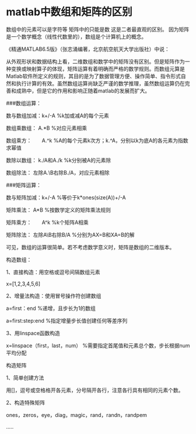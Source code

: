 # matlab中数组和矩阵的区别

数组中的元素可以是字符等
矩阵中的只能是数
这是二者最直观的区别。
因为矩阵是一个数学概念（线性代数里的），数组是个计算机上的概念。

《精通MATLAB6.5版》（张志涌编著，北京航空航天大学出版社）中说：

从外观形状和数据结构上看，二维数组和数学中的矩阵没有区别。但是矩阵作为一种变换或映射算子的体现，矩阵运算有着明确而严格的数学规则。而数组元算是Matlab软件所定义的规则，其目的是为了数据管理方便、操作简单、指令形式自然和执行计算的有效。虽然数组运算尚缺乏严谨的数学推理，虽然数组运算仍在完善和成熟中，但是它的作用和影响正随着matlab的发展而扩大。

###数组运算：

数与数组加减：k+/-A        %k加或减A的每个元素

数组乘数组：  A.*B         %对应元素相乘

数组乘方：　　A.^k         %A的每个元素k次方；k.^A，分别以k为底A的各元素为指数求幂值

数除以数组：  k./A和A./k   %k分别被A的元素除

数组除法：    左除A.\B右除B./A，对应元素相除

###矩阵运算：

数与矩阵加减：k+/-A             %等价于k*ones(size(A))+/-A

矩阵乘法：    A*B               %按数学定义的矩阵乘法规则

矩阵乘方：　　A^k               %k个矩阵A相乘

矩阵除法：    左除A\B右除B/A    %分别为AX=B和XA=B的解

可见，数组的运算很简单。若不考虑数学意义时，矩阵是数组的二维版本。

构造数组：

1、直接构造：用空格或逗号间隔数组元素

x=[1,2,3,4,5,6]

2、增量法构造：使用冒号操作符创建数组

a=first：end         %递增，且步长为1的数组

a=first:step:end     %指定增量步长值创建任何等差序列

3、用linspace函数构造

x=linspace（first，last，num）  %需要指定首尾值和元素总个数，步长根据num平均分配

构造矩阵

1、简单创建方法

用[]，逗号或空格格开各元素，分号隔开各行，注意各行具有相同的元素个数。

2、构造特殊矩阵

ones，zeros，eye，diag，magic，rand，randn，randpem

.....